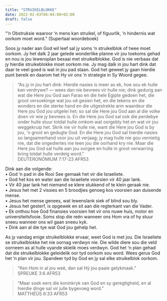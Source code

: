 ```yaml
---
title: "STRUIKELBLOKKE"
date: 2022-02-03T06:04:00+02:00
draft: false
---
```

<html>
 <head></head>
 <body>
  <p>“‘n Obstruksie waaroor ‘n mens kan struikel, of figuurlik, ‘n hindernis wat oorkom moet word.” (Supertaal woordeboek)</p>
  <p>Soos jy nader aan God wil leef sal jy soms ‘n struikelblok of twee moet oorkom. Jy het dalk 2 jaar gelede wonderlike planne vir jou toekoms gehad en nou is jou lewensplan besaai met struikelblokke. God is nie verbaas dat jy hierdie struikeblokke moet oorkom nie. Jy mag dalk in jou hart dink dat daar te veel goed is wat in jou pad staan. God het geweet jy gaan hierdie punt bereik en daarom het Hy vir ons ‘n strategie in Sy Woord gegee.</p>
  <blockquote>
   <p>“As jy in jou hart dink: Hierdie nasies is meer as ek, hoe sou ek hulle kan verdrywe? — wees dan nie bevrees vir hulle nie; dink gedurig aan wat die Here jou God aan Farao en die hele Egipte gedoen het, die groot versoekinge wat jou oë gesien het, en die tekens en die wonders en die sterke hand en die uitgestrekte arm waardeur die Here jou God jou uitgelei het; so sal die Here jou God aan al die volke doen vir wie jy bevrees is. En die Here jou God sal ook die perdebye onder hulle stuur totdat hulle omkom wat oorgebly het en wat vir jou weggekruip het. Skrik nie vir hulle nie, want die Here jou God is by jou, 'n groot en gedugte God. En die Here jou God sal hierdie nasies so langsamerhand voor jou uit verjaag; jy mag hulle nie gou vernietig nie, dat die ongediertes nie teen jou die oorhand kry nie. Maar die Here jou God sal hulle aan jou oorgee en hulle in groot verwarring bring totdat hulle verdelg word.”<br>‭‭DEUTERONÓMIUM‬ ‭7:17-23‬ ‭AFR53‬‬</p>
  </blockquote>
  <p>Dink aan die volgende:&nbsp;<br>• God ‘n pad in die Rooi See gemaak het vir die Israeliete.&nbsp;<br>• God het kos en water aan die Israeliete voorsien vir 40 jaar lank.<br>• Vir 40 jaar lank het niemand se klere stukkend of te klein geraak nie.<br>• Jesus het met 2 vissies en 5 broodjies genoeg kos voorsien aan duisende mense.<br>• Jesus het mense genees, wat lewenslank siek of blind sou bly.<br>• Jesus het gesterf, is opgewek en sit aan die regterkant van die Vader.<br>• Ek onthou hoe God finansies voorsien het vir ons nuwe huis, motor en universiteitsfooie. Soms stop die reën wanneer ons Hom vra of hy stuur sneeu wanneer ons wil gaan sneeu kyk.&nbsp;<br>• Dink aan al die tye wat God jou gehelp het.</p>
  <p>As jy vandag enige struikelblokke ervaar, weet God is met jou. Die Israeliete se struikelblokke het nie oornag verdwyn nie. Die wilde diere sou die veld oorneem as al hulle vyande skielik moes verdwyn. God het ‘n plan gehad dat die struikelblokke geleidelik oor tyd oorkom sou word. Wees gerus God het ‘n plan vir jou. Spandeer tyd by God en jy sal elke struikelblok oorkom.</p>
  <blockquote>
   <p>“Ken Hom in al jou weë, dan sal Hý jou paaie gelykmaak.”<br>‭‭SPREUKE‬ ‭3:6‬ ‭AFR53‬‬</p>
  </blockquote>
  <blockquote>
   <p>“Maar soek eers die koninkryk van God en sy geregtigheid, en al hierdie dinge sal vir julle bygevoeg word.”<br>‭‭MATTHÉÜS‬ ‭6:33‬ ‭AFR53‬‬</p>
  </blockquote>
  <p>&nbsp;</p>
 </body>
</html>